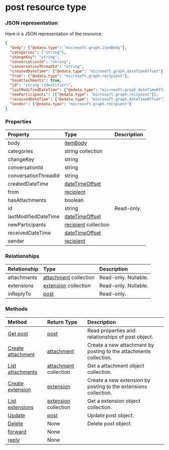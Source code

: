 # post resource type



### JSON representation

Here is a JSON representation of the resource.

<!-- {
  "blockType": "resource",
  "optionalProperties": [

  ],
  "@odata.type": "microsoft.graph.post"
}-->

```json
{
  "body": {"@odata.type": "microsoft.graph.itemBody"},
  "categories": ["string"],
  "changeKey": "string",
  "conversationId": "string",
  "conversationThreadId": "string",
  "createdDateTime": {"@odata.type": "microsoft.graph.dateTimeOffset"},
  "from": {"@odata.type": "microsoft.graph.recipient"},
  "hasAttachments": true,
  "id": "string (identifier)",
  "lastModifiedDateTime": {"@odata.type": "microsoft.graph.dateTimeOffset"},
  "newParticipants": [{"@odata.type": "microsoft.graph.recipient"}],
  "receivedDateTime": {"@odata.type": "microsoft.graph.dateTimeOffset"},
  "sender": {"@odata.type": "microsoft.graph.recipient"}
}

```
### Properties
| Property	   | Type	|Description|
|:---------------|:--------|:----------|
|body|[itemBody](itembody.md)||
|categories|string collection||
|changeKey|string||
|conversationId|string||
|conversationThreadId|string||
|createdDateTime|[dateTimeOffset](datetimeoffset.md)||
|from|[recipient](recipient.md)||
|hasAttachments|boolean||
|id|string| Read-only.|
|lastModifiedDateTime|[dateTimeOffset](datetimeoffset.md)||
|newParticipants|[recipient](recipient.md) collection||
|receivedDateTime|[dateTimeOffset](datetimeoffset.md)||
|sender|[recipient](recipient.md)||

### Relationships
| Relationship | Type	|Description|
|:---------------|:--------|:----------|
|attachments|[attachment](attachment.md) collection| Read-only. Nullable.|
|extensions|[extension](extension.md) collection| Read-only. Nullable.|
|inReplyTo|[post](post.md)| Read-only.|

### Methods

| Method		   | Return Type	|Description|
|:---------------|:--------|:----------|
|[Get post](../api/post_get.md) | [post](post.md) |Read properties and relationships of post object.|
|[Create attachment](../api/post_post_attachments.md) |[attachment](attachment.md)| Create a new attachment by posting to the attachments collection.|
|[List attachments](../api/post_list_attachments.md) |[attachment](attachment.md) collection| Get a attachment object collection.|
|[Create extension](../api/post_post_extensions.md) |[extension](extension.md)| Create a new extension by posting to the extensions collection.|
|[List extensions](../api/post_list_extensions.md) |[extension](extension.md) collection| Get a extension object collection.|
|[Update](../api/post_update.md) | [post](post.md)	|Update post object. |
|[Delete](../api/post_delete.md) | None |Delete post object. |
|[forward](../api/post_forward.md)|None||
|[reply](../api/post_reply.md)|None||

<!-- uuid: 8fcb5dbc-d5aa-4681-8e31-b001d5168d79
2015-10-25 14:57:30 UTC -->
<!-- {
  "type": "#page.annotation",
  "description": "post resource",
  "keywords": "",
  "section": "documentation",
  "tocPath": ""
}-->